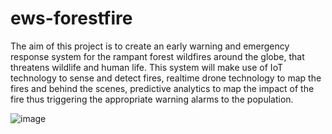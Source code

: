 # ews-forestfire
The aim of this project is to create an early warning and emergency response system for the rampant forest wildfires around the globe, that threatens wildlife and human life. 
This system will make use of IoT technology to sense and detect fires, realtime drone technology to map the fires and behind the scenes, predictive analytics to map the impact of the fire thus triggering the appropriate warning alarms to the population.

![image](https://github.com/iannech/ews-forestfire/assets/7806574/cb26daa3-e048-4a11-85d8-c565eb4518e4)

